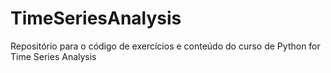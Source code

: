 # TimeSeriesAnalysis
Repositório para o código de exercícios e conteúdo do curso de Python for Time Series Analysis
